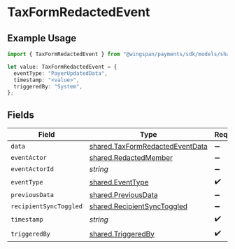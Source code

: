 # TaxFormRedactedEvent

## Example Usage

```typescript
import { TaxFormRedactedEvent } from "@wingspan/payments/sdk/models/shared";

let value: TaxFormRedactedEvent = {
  eventType: "PayerUpdatedData",
  timestamp: "<value>",
  triggeredBy: "System",
};
```

## Fields

| Field                                                                                     | Type                                                                                      | Required                                                                                  | Description                                                                               |
| ----------------------------------------------------------------------------------------- | ----------------------------------------------------------------------------------------- | ----------------------------------------------------------------------------------------- | ----------------------------------------------------------------------------------------- |
| `data`                                                                                    | [shared.TaxFormRedactedEventData](../../../sdk/models/shared/taxformredactedeventdata.md) | :heavy_minus_sign:                                                                        | N/A                                                                                       |
| `eventActor`                                                                              | [shared.RedactedMember](../../../sdk/models/shared/redactedmember.md)                     | :heavy_minus_sign:                                                                        | N/A                                                                                       |
| `eventActorId`                                                                            | *string*                                                                                  | :heavy_minus_sign:                                                                        | N/A                                                                                       |
| `eventType`                                                                               | [shared.EventType](../../../sdk/models/shared/eventtype.md)                               | :heavy_check_mark:                                                                        | N/A                                                                                       |
| `previousData`                                                                            | [shared.PreviousData](../../../sdk/models/shared/previousdata.md)                         | :heavy_minus_sign:                                                                        | N/A                                                                                       |
| `recipientSyncToggled`                                                                    | [shared.RecipientSyncToggled](../../../sdk/models/shared/recipientsynctoggled.md)         | :heavy_minus_sign:                                                                        | N/A                                                                                       |
| `timestamp`                                                                               | *string*                                                                                  | :heavy_check_mark:                                                                        | N/A                                                                                       |
| `triggeredBy`                                                                             | [shared.TriggeredBy](../../../sdk/models/shared/triggeredby.md)                           | :heavy_check_mark:                                                                        | N/A                                                                                       |